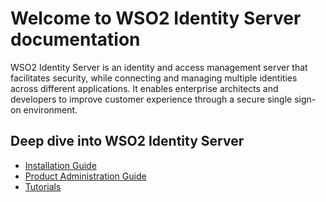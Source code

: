 <!--
 * Copyright (c) 2019, WSO2 Inc. (http://www.wso2.org) All Rights Reserved.
 *
 * WSO2 Inc. licenses this file to you under the Apache License,
 * Version 2.0 (the "License"); you may not use this file except
 * in compliance with the License.
 * You may obtain a copy of the License at
 *
 * http://www.apache.org/licenses/LICENSE-2.0
 *
 * Unless required by applicable law or agreed to in writing,
 * software distributed under the License is distributed on an
 * "AS IS" BASIS, WITHOUT WARRANTIES OR CONDITIONS OF ANY
 * KIND, either express or implied. See the License for the
 * specific language governing permissions and limitations
 * under the License.
-->

# Welcome to WSO2 Identity Server documentation

WSO2 Identity Server is an identity and access management server that facilitates security, while connecting and managing multiple identities across different applications. It enables enterprise architects and developers to improve customer experience through a secure single sign-on environment.

## Deep dive into WSO2 Identity Server

- [Installation Guide](_Configuring_a_Service_Provider_for_Adaptive_Authentication_)
- [Product Administration Guide](_Configuring_a_Service_Provider_for_Adaptive_Authentication_)
- [Tutorials](_Configuring_a_Service_Provider_for_Adaptive_Authentication_)

